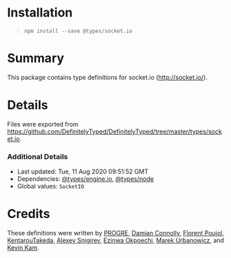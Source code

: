 # Installation
> `npm install --save @types/socket.io`

# Summary
This package contains type definitions for socket.io (http://socket.io/).

# Details
Files were exported from https://github.com/DefinitelyTyped/DefinitelyTyped/tree/master/types/socket.io.

### Additional Details
 * Last updated: Tue, 11 Aug 2020 09:51:52 GMT
 * Dependencies: [@types/engine.io](https://npmjs.com/package/@types/engine.io), [@types/node](https://npmjs.com/package/@types/node)
 * Global values: `SocketIO`

# Credits
These definitions were written by [PROGRE](https://github.com/progre), [Damian Connolly](https://github.com/divillysausages), [Florent Poujol](https://github.com/florentpoujol), [KentarouTakeda](https://github.com/KentarouTakeda), [Alexey Snigirev](https://github.com/gigi), [Ezinwa Okpoechi](https://github.com/BrainMaestro), [Marek Urbanowicz](https://github.com/murbanowicz), and [Kevin Kam](https://github.com/kevinkam).
